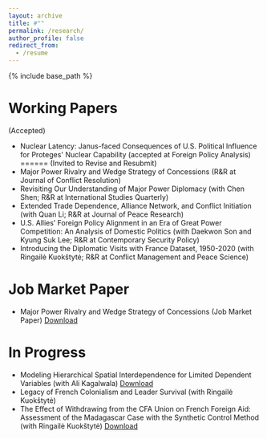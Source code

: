 ```yaml
---
layout: archive
title: #""
permalink: /research/
author_profile: false
redirect_from:
  - /resume
---
```


{% include base_path %}

Working Papers 
======
(Accepted)
* Nuclear Latency: Janus-faced Consequences of U.S. Political Influence for Proteges' Nuclear Capability (accepted at Foreign Policy Analysis)
======
(Invited to Revise and Resubmit)
* Major Power Rivalry and Wedge Strategy of Concessions (R&R at Journal of Conflict Resolution)
* Revisiting Our Understanding of Major Power Diplomacy (with Chen Shen; R&R at International Studies Quarterly)
* Extended Trade Dependence, Alliance Network, and Conflict Initiation (with Quan Li; R&R at Journal of Peace Research)
* U.S. Allies’ Foreign Policy Alignment in an Era of Great Power Competition: An Analysis of Domestic Politics (with Daekwon Son and Kyung Suk Lee; R&R at Contemporary Security Policy)
* Introducing the Diplomatic Visits with France Dataset, 1950-2020 (with Ringailė Kuokštytė; R&R at Conflict Management and Peace Science)



Job Market Paper
======
* Major Power Rivalry and Wedge Strategy of Concessions (Job Market Paper)
[Download](https://yanghankyeul.github.io/files/JMP.pdf)


In Progress
======
* Modeling Hierarchical Spatial Interdependence for Limited Dependent Variables (with Ali Kagalwala)
[Download](https://yanghankyeul.github.io/files/hierarchicalspatialmodels.pdf)
* Legacy of French Colonialism and Leader Survival (with Ringailė Kuokštytė)
* The Effect of Withdrawing from the CFA Union on French Foreign Aid: Assessment of the Madagascar Case with the Synthetic Control Method (with Ringailė Kuokštytė)
[Download](https://yanghankyeul.github.io/files/cfa.pdf)



